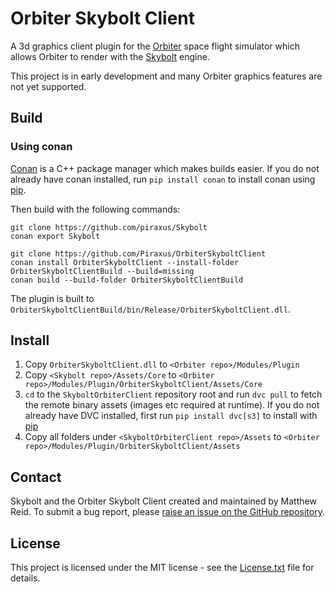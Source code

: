 # Orbiter Skybolt Client
A 3d graphics client plugin for the [Orbiter](https://github.com/orbitersim/orbiter) space flight simulator which allows Orbiter to render with the [Skybolt](https://github.com/Piraxus/Skybolt) engine.

This project is in early development and many Orbiter graphics features are not yet supported.

## Build
### Using conan
[Conan](https://conan.io) is a C++ package manager which makes builds easier.
If you do not already have conan installed, run `pip install conan` to install conan using [pip](https://pypi.org/project/pip).

Then build with the following commands:
```
git clone https://github.com/piraxus/Skybolt
conan export Skybolt

git clone https://github.com/Piraxus/OrbiterSkyboltClient
conan install OrbiterSkyboltClient --install-folder OrbiterSkyboltClientBuild --build=missing
conan build --build-folder OrbiterSkyboltClientBuild
```

The plugin is built to `OrbiterSkyboltClientBuild/bin/Release/OrbiterSkyboltClient.dll`.

## Install
1. Copy `OrbiterSkyboltClient.dll` to `<Orbiter repo>/Modules/Plugin`
2. Copy `<Skybolt repo>/Assets/Core` to `<Orbiter repo>/Modules/Plugin/OrbiterSkyboltClient/Assets/Core`
3. `cd` to the `SkyboltOrbiterClient` repository root and run `dvc pull` to fetch the remote binary assets (images etc required at runtime). If you do not already have DVC installed, first run `pip install dvc[s3]` to install with [pip](https://pypi.org/project/pip)
4. Copy all folders under `<SkyboltOrbiterClient repo>/Assets` to `<Orbiter repo>/Modules/Plugin/OrbiterSkyboltClient/Assets`

## Contact
Skybolt and the Orbiter Skybolt Client created and maintained by Matthew Reid. To submit a bug report, please [raise an issue on the GitHub repository](https://github.com/Piraxus/OrbiterSkyboltClient/issues).

## License
This project is licensed under the MIT license - see the [License.txt](License.txt) file for details.